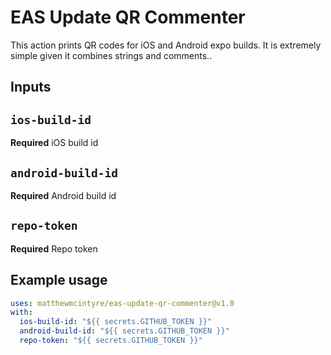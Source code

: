 # EAS Update QR Commenter

This action prints QR codes for iOS and Android expo builds. It is extremely simple given it combines strings and comments..

## Inputs

## `ios-build-id`

**Required** iOS build id

## `android-build-id`

**Required** Android build id

## `repo-token`

**Required** Repo token

## Example usage

```yml
uses: matthewmcintyre/eas-update-qr-commenter@v1.0
with:
  ios-build-id: "${{ secrets.GITHUB_TOKEN }}"
  android-build-id: "${{ secrets.GITHUB_TOKEN }}"
  repo-token: "${{ secrets.GITHUB_TOKEN }}"
```
